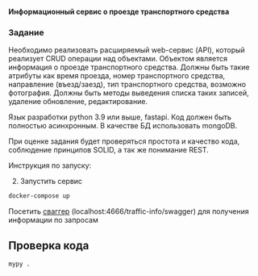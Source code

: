 **Информационный сервис о проезде транспортного средства**

### Задание
Необходимо реализовать расширяемый web-сервис (API), который реализует CRUD операции над объектами.
Объектом является информация о проезде транспортного средства. Должны быть такие атрибуты как время проезда, номер транспортного средства, направление (въезд/заезд), тип транспортного средства, возможно фотография.
Должны быть методы выведения списка таких записей, удаление обновление, редактирование.

Язык разработки python 3.9 или выше, fastapi. Код должен быть полностью асинхронным. В качестве БД использовать mongoDB.

При оценке задания будет проверяться простота и качество кода, соблюдение принципов SOLID, а так же понимание REST.

Инструкция по запуску:

2. Запустить сервис
```bash
docker-compose up 
```

Посетить [сваггер](localhost:4666/traffic-info/swagger) (localhost:4666/traffic-info/swagger) для получения информации по запросам

## Проверка кода
```bash
mypy .
```